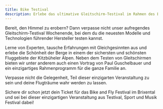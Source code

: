 ```yaml
---
title: Bike Testival
description: Erlebe das ultimative Gleitschirm-Testival im Rahmen des Bike and Fly Festivals im Brixental!
---
```


Bereit, den Himmel zu erobern? Dann verpasse nicht unser aufregendes Gleitschirm-Testival Wochenende, bei dem du die neuesten Modelle und Technologien führender Hersteller testen kannst.

Lerne von Experten, tausche Erfahrungen mit Gleichgesinnten aus und erlebe die Schönheit der Berge in einem der sichersten und schönsten Fluggebiete der Kitzbüheler Alpen. Neben dem Testen von Gleitschirmen bieten wir unter anderem auch einen Vortrag von Paul Guschelbauer und ein einzigartiges Rahmenprogramm für die ganze Familie an.

Verpasse nicht die Gelegenheit, Teil dieser einzigarten Veranstaltung zu sein und deine Flugträume wahr werden zu lassen.

Sichere dir schon jetzt dein Ticket für das Bike and Fly Festival im Brixental und sei bei dieser einzigartigen Veranstaltung aus Testival, Sport und Musik Festival dabei!

<ContentImageGallery path="/media/gleitschirm-testival/gallerie/"/>
